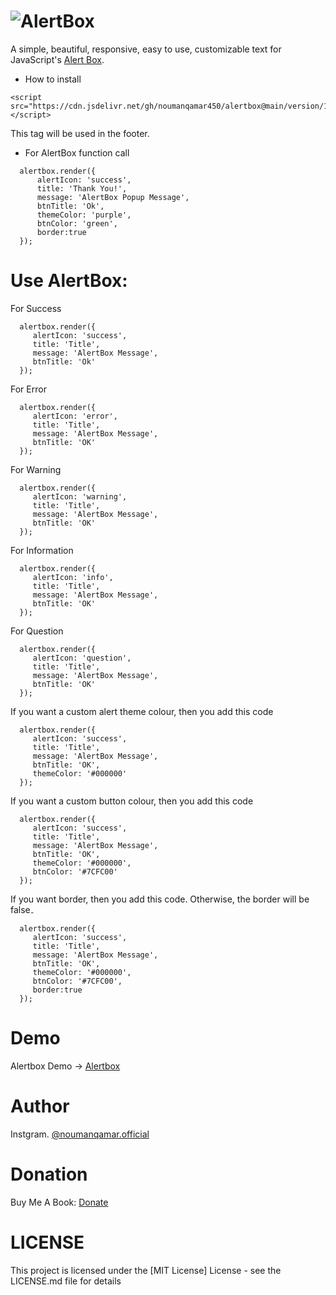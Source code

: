 
# ![AlertBox](https://github.com/simple-alertbox/alertbox/blob/main/alert.png)
A simple, beautiful, responsive, easy to use, customizable text for JavaScript's [Alert Box](https://alertbox.js.org).
* How to install

```
<script src="https://cdn.jsdelivr.net/gh/noumanqamar450/alertbox@main/version/1.0.2/alertbox.min.js"></script>
```
This tag will be used in the footer.

* For AlertBox function call

```
  alertbox.render({
      alertIcon: 'success',
      title: 'Thank You!',
      message: 'AlertBox Popup Message',
      btnTitle: 'Ok',
      themeColor: 'purple',
      btnColor: 'green',
      border:true
  });
```
# Use AlertBox:
For Success
```
  alertbox.render({
     alertIcon: 'success',
     title: 'Title',
     message: 'AlertBox Message',
     btnTitle: 'Ok'
  });
```
For Error
```
  alertbox.render({
     alertIcon: 'error',
     title: 'Title',
     message: 'AlertBox Message',
     btnTitle: 'OK'
  });
```
For Warning
```
  alertbox.render({
     alertIcon: 'warning',
     title: 'Title',
     message: 'AlertBox Message',
     btnTitle: 'OK'
  });
```
For Information
```
  alertbox.render({
     alertIcon: 'info',
     title: 'Title',
     message: 'AlertBox Message',
     btnTitle: 'OK'
  });
```
For Question
```
  alertbox.render({
     alertIcon: 'question',
     title: 'Title',
     message: 'AlertBox Message',
     btnTitle: 'OK'
  });
```
If you want a custom alert theme colour, then you add this code
```
  alertbox.render({
     alertIcon: 'success',
     title: 'Title',
     message: 'AlertBox Message',
     btnTitle: 'OK',
     themeColor: '#000000'
  });
```
If you want a custom button colour, then you add this code
```
  alertbox.render({
     alertIcon: 'success',
     title: 'Title',
     message: 'AlertBox Message',
     btnTitle: 'OK',
     themeColor: '#000000',
     btnColor: '#7CFC00'
  });
```
If you want border, then you add this code. Otherwise, the border will be false۔
```
  alertbox.render({
     alertIcon: 'success',
     title: 'Title',
     message: 'AlertBox Message',
     btnTitle: 'OK',
     themeColor: '#000000',
     btnColor: '#7CFC00',
     border:true
  });
```
 
 # Demo
 Alertbox Demo -> [Alertbox](https://alertbox.js.org)
 
 # Author
 Instgram. [@noumanqamar.official](https://www.instagram.com/noumanqamar.official/)
 
 # Donation
 Buy Me A Book: [Donate](https://www.buymeacoffee.com/antech)
 
 # LICENSE
 This project is licensed under the [MIT License] License - see the LICENSE.md file for details
